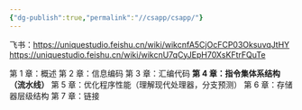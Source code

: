 ```yaml
---
{"dg-publish":true,"permalink":"//csapp/csapp/"}
---
```


飞书：<https://uniquestudio.feishu.cn/wiki/wikcnfA5CjOcFCP03OksuvqJtHY>
https://uniquestudio.feishu.cn/wiki/wikcnU7qCyJEpH70XsKFtrFQuTe

第 1 章：概述
第 2 章：信息编码
第 3 章：汇编代码
**第 4 章：指令集体系结构（流水线）**
第 5 章：优化程序性能（理解现代处理器，分支预测）
第 6 章：存储器层级结构
第 7 章：链接



